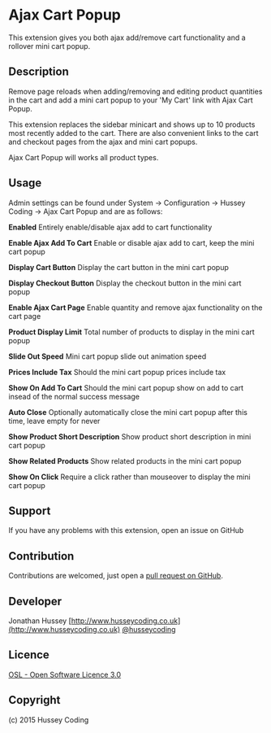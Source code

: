Ajax Cart Popup
===============
This extension gives you both ajax add/remove cart functionality and a rollover mini cart popup. 

Description
-----------
Remove page reloads when adding/removing and editing product quantities in the cart and add a mini cart popup to your 'My Cart' link with Ajax Cart Popup.

This extension replaces the sidebar minicart and shows up to 10 products most recently added to the cart. There are also convenient links to the cart and checkout pages from the ajax and mini cart popups.

Ajax Cart Popup will works all product types.

Usage
-----
Admin settings can be found under System -> Configuration -> Hussey Coding -> Ajax Cart Popup and are as follows:

**Enabled**
Entirely enable/disable ajax add to cart functionality

**Enable Ajax Add To Cart**
Enable or disable ajax add to cart, keep the mini cart popup

**Display Cart Button**
Display the cart button in the mini cart popup

**Display Checkout Button**
Display the checkout button in the mini cart popup

**Enable Ajax Cart Page**
Enable quantity and remove ajax functionality on the cart page

**Product Display Limit**
Total number of products to display in the mini cart popup

**Slide Out Speed**
Mini cart popup slide out animation speed

**Prices Include Tax**
Should the mini cart popup prices include tax

**Show On Add To Cart**
Should the mini cart popup show on add to cart insead of the normal success message

**Auto Close**
Optionally automatically close the mini cart popup after this time, leave empty for never

**Show Product Short Description**
Show product short description in mini cart popup

**Show Related Products**
Show related products in the mini cart popup

**Show On Click**
Require a click rather than mouseover to display the mini cart popup

Support
-------
If you have any problems with this extension, open an issue on GitHub

Contribution
------------
Contributions are welcomed, just open a [pull request on GitHub](https://help.github.com/articles/using-pull-requests).

Developer
---------
Jonathan Hussey
[http://www.husseycoding.co.uk](http://www.husseycoding.co.uk)
[@husseycoding](https://twitter.com/husseycoding)

Licence
-------
[OSL - Open Software Licence 3.0](http://opensource.org/licenses/osl-3.0.php)

Copyright
---------
(c) 2015 Hussey Coding
